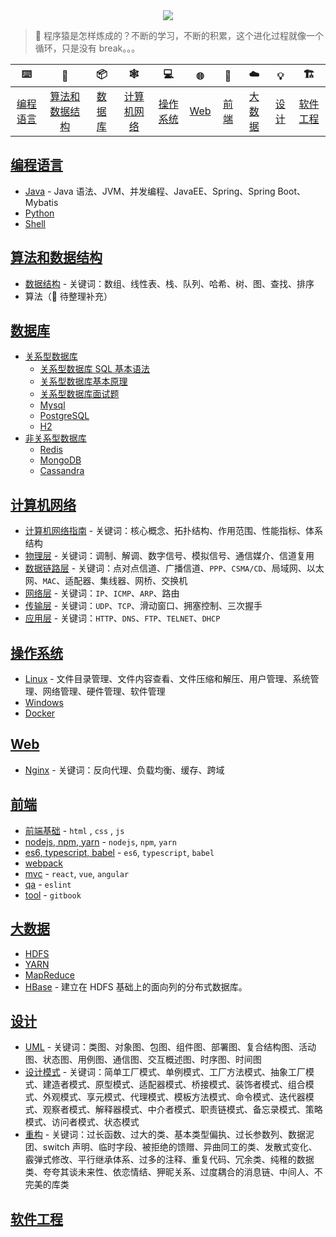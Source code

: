 <div align="center"><img src="https://raw.githubusercontent.com/dunwu/images/master/images/others/zpnotes-logo.pnghttps://raw.githubusercontent.com/dunwu/images/master/images/others/zpnotes-logo.png"/></div>

> :gorilla: 程序猿是怎样炼成的？不断的学习，不断的积累，这个进化过程就像一个循环，只是没有 break。。。

|      :keyboard:       |            :game_die:             |     :package:     |       :spider_web:        |      :computer:       | :globe_with_meridians: |     :art:     |      :cloud:      |    :bulb:     | :building_construction: |
| :-------------------: | :-------------------------------: | :---------------: | :-----------------------: | :-------------------: | :--------------------: | :-----------: | :---------------: | :-----------: | :---------------------: |
| [编程语言](#编程语言) | [算法和数据结构](#算法和数据结构) | [数据库](#数据库) | [计算机网络](#计算机网络) | [操作系统](#操作系统) |      [Web](#web)       | [前端](#前端) | [大数据](#大数据) | [设计](#设计) |  [软件工程](#软件工程)  |

## [编程语言](docs/programming)

- [Java](docs/programming/java) - Java 语法、JVM、并发编程、JavaEE、Spring、Spring Boot、Mybatis
- [Python](docs/programming/python.md)
- [Shell](docs/programming/shell)

## [算法和数据结构](docs/algorithm)

- [数据结构](docs/algorithm/data-structure) - 关键词：数组、线性表、栈、队列、哈希、树、图、查找、排序
- 算法（:construction: 待整理补充）

## [数据库](docs/database)

- [关系型数据库](docs/database/sql)
  - [关系型数据库 SQL 基本语法](docs/database/sql/sql.md)
  - [关系型数据库基本原理](docs/database/sql/关系型数据库基本原理.md)
  - [关系型数据库面试题](docs/database/sql/关系型数据库面试题.md)
  - [Mysql](docs/database/sql/rdbms/mysql)
  - [PostgreSQL](docs/database/sql/rdbms/postgresql.md)
  - [H2](docs/database/sql/rdbms/h2.md)
- [非关系型数据库](docs/database/nosql)
  - [Redis](docs/database/nosql/redis)
  - [MongoDB](docs/database/nosql/mongodb)
  - [Cassandra](docs/database/nosql/Cassandra.md)

## [计算机网络](docs/network)

- [计算机网络指南](docs/network/network-guide.md) - 关键词：核心概念、拓扑结构、作用范围、性能指标、体系结构
- [物理层](docs/network/physical) - 关键词：调制、解调、数字信号、模拟信号、通信媒介、信道复用
- [数据链路层](docs/network/data-link-layer.md) - 关键词：点对点信道、广播信道、`PPP`、`CSMA/CD`、局域网、以太网、`MAC`、适配器、集线器、网桥、交换机
- [网络层](docs/network/network) - 关键词：`IP`、`ICMP`、`ARP`、路由
- [传输层](docs/network/transport) - 关键词：`UDP`、`TCP`、滑动窗口、拥塞控制、三次握手
- [应用层](docs/network/application) - 关键词：`HTTP`、`DNS`、`FTP`、`TELNET`、`DHCP`

## [操作系统](docs/os)

- [Linux](docs/os/linux) - 文件目录管理、文件内容查看、文件压缩和解压、用户管理、系统管理、网络管理、硬件管理、软件管理
- [Windows](docs/os/windows)
- [Docker](docs/os/docker)

## [Web](docs/web)

- [Nginx](docs/web/nginx) - 关键词：反向代理、负载均衡、缓存、跨域

## [前端](docs/frontend)

- [前端基础](docs/frontend/base) - `html` , `css` , `js`
- [nodejs, npm, yarn](docs/frontend/nodejs) - `nodejs`, `npm`, `yarn`
- [es6, typescript, babel](docs/frontend/es6) - `es6`, `typescript`, `babel`
- [webpack](docs/frontend/webpack)
- [mvc](docs/frontend/mvc) - `react`, `vue`, `angular`
- [qa](docs/frontend/qa) - `eslint`
- [tool](docs/frontend/tool) - `gitbook`

## [大数据](docs/bigdata)

- [HDFS](docs/bigdata/HDFS.md)
- [YARN](docs/bigdata/YARN.md)
- [MapReduce](docs/bigdata/MapReduce.md)
- [HBase](docs/bigdata/hbase) - 建立在 HDFS 基础上的面向列的分布式数据库。

## [设计](docs/design)

- [UML](docs/design/UML.md) - 关键词：类图、对象图、包图、组件图、部署图、复合结构图、活动图、状态图、用例图、通信图、交互概述图、时序图、时间图
- [设计模式](docs/design/design-patterns) - 关键词：简单工厂模式、单例模式、工厂方法模式、抽象工厂模式、建造者模式、原型模式、适配器模式、桥接模式、装饰者模式、组合模式、外观模式、享元模式、代理模式、模板方法模式、命令模式、迭代器模式、观察者模式、解释器模式、中介者模式、职责链模式、备忘录模式、策略模式、访问者模式、状态模式
- [重构](docs/design/refactor) - 关键词：过长函数、过大的类、基本类型偏执、过长参数列、数据泥团、switch 声明、临时字段、被拒绝的馈赠、异曲同工的类、发散式变化、霰弹式修改、平行继承体系、过多的注释、重复代码、冗余类、纯稚的数据类、夸夸其谈未来性、依恋情结、狎昵关系、过度耦合的消息链、中间人、不完美的库类

## [软件工程](docs/software)
